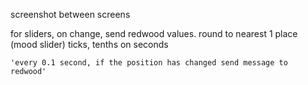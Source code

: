 screenshot between screens

for sliders, on change, send redwood values.
	round to nearest 1 place (mood slider)
	ticks, tenths on seconds


	'every 0.1 second, if the position has changed send message to
	redwood'

